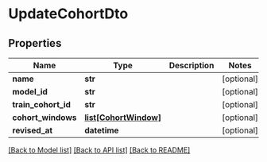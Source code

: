 # UpdateCohortDto

## Properties
Name | Type | Description | Notes
------------ | ------------- | ------------- | -------------
**name** | **str** |  | [optional] 
**model_id** | **str** |  | [optional] 
**train_cohort_id** | **str** |  | [optional] 
**cohort_windows** | [**list[CohortWindow]**](CohortWindow.md) |  | [optional] 
**revised_at** | **datetime** |  | [optional] 

[[Back to Model list]](../README.md#documentation-for-models) [[Back to API list]](../README.md#documentation-for-api-endpoints) [[Back to README]](../README.md)

